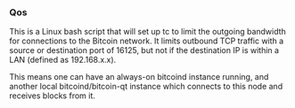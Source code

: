 ### Qos ###

This is a Linux bash script that will set up tc to limit the outgoing bandwidth for connections to the Bitcoin network. It limits outbound TCP traffic with a source or destination port of 16125, but not if the destination IP is within a LAN (defined as 192.168.x.x).

This means one can have an always-on bitcoind instance running, and another local bitcoind/bitcoin-qt instance which connects to this node and receives blocks from it.
